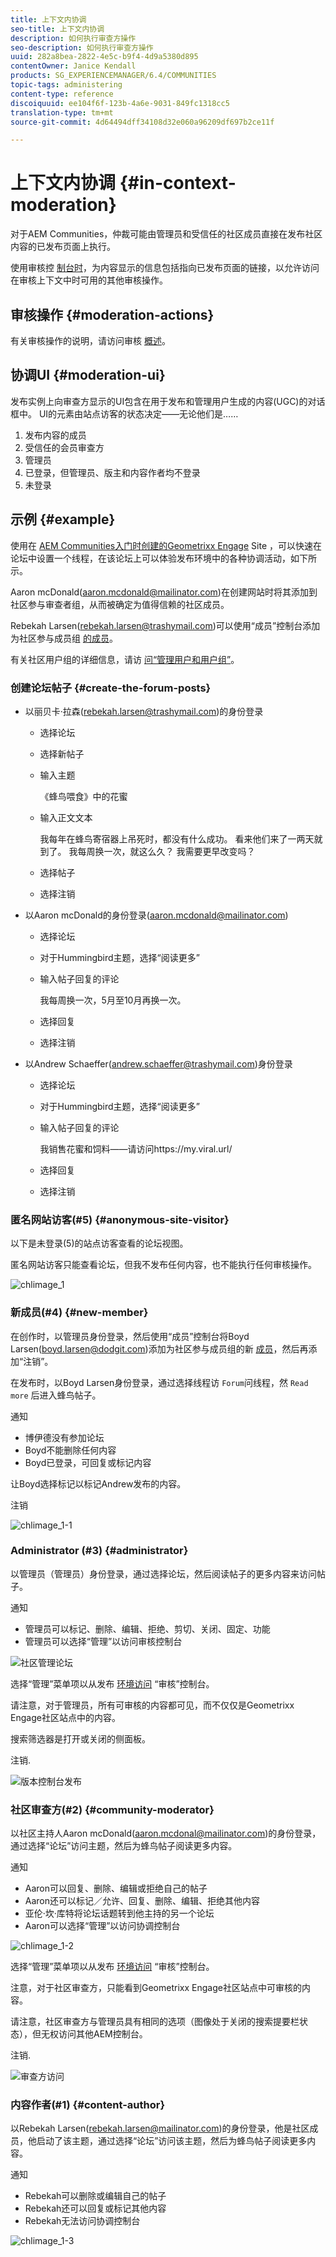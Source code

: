 ```yaml
---
title: 上下文内协调
seo-title: 上下文内协调
description: 如何执行审查方操作
seo-description: 如何执行审查方操作
uuid: 282a8bea-2822-4e5c-b9f4-4d9a5380d895
contentOwner: Janice Kendall
products: SG_EXPERIENCEMANAGER/6.4/COMMUNITIES
topic-tags: administering
content-type: reference
discoiquuid: ee104f6f-123b-4a6e-9031-849fc1318cc5
translation-type: tm+mt
source-git-commit: 4d64494dff34108d32e060a96209df697b2ce11f

---
```



# 上下文内协调 {#in-context-moderation}

对于AEM Communities，仲裁可能由管理员和受信任的社区成员直接在发布社区内容的已发布页面上执行。

使用审核控 [制台时](moderation.md)，为内容显示的信息包括指向已发布页面的链接，以允许访问在审核上下文中时可用的其他审核操作。

## 审核操作 {#moderation-actions}

有关审核操作的说明，请访问审核 [概述](moderate-ugc.md#moderation-actions)。

## 协调UI {#moderation-ui}

发布实例上向审查方显示的UI包含在用于发布和管理用户生成的内容(UGC)的对话框中。 UI的元素由站点访客的状态决定——无论他们是……

1. 发布内容的成员
1. 受信任的会员审查方
1. 管理员
1. 已登录，但管理员、版主和内容作者均不登录
1. 未登录

## 示例 {#example}

使用在 [AEM Communities入门时创建的Geometrixx Engage](http://localhost:4503/content/sites/engage/en.html) Site [](getting-started.md)，可以快速在论坛中设置一个线程，在该论坛上可以体验发布环境中的各种协调活动，如下所示。

Aaron mcDonald(aaron.mcdonald@mailinator.com)在创建网站时将其添加到社区参与审查者组，从而被确定为值得信赖的社区成员。

Rebekah Larsen(rebekah.larsen@trashymail.com)可以使用“成员”控制台添加为社区参与成员组 [的成员](members.md)。

有关社区用户组的详细信息，请访 [问“管理用户和用户组”](users.md)。

### 创建论坛帖子 {#create-the-forum-posts}

* 以丽贝卡·拉森(rebekah.larsen@trashymail.com)的身份登录

   * 选择论坛
   * 选择新帖子
   * 输入主题

      《蜂鸟喂食》中的花蜜

   * 输入正文文本

      我每年在蜂鸟寄宿器上吊死时，都没有什么成功。 看来他们来了一两天就到了。 我每周换一次，就这么久？ 我需要更早改变吗？
   * 选择帖子
   * 选择注销

* 以Aaron mcDonald的身份登录(aaron.mcdonald@mailinator.com)

   * 选择论坛
   * 对于Hummingbird主题，选择“阅读更多”
   * 输入帖子回复的评论

      我每周换一次，5月至10月再换一次。

   * 选择回复
   * 选择注销

* 以Andrew Schaeffer(andrew.schaeffer@trashymail.com)身份登录

   * 选择论坛
   * 对于Hummingbird主题，选择“阅读更多”
   * 输入帖子回复的评论

      我销售花蜜和饲料——请访问https://my.viral.url/

   * 选择回复
   * 选择注销

### 匿名网站访客(#5) {#anonymous-site-visitor}

以下是未登录(5)的站点访客查看的论坛视图。

匿名网站访客只能查看论坛，但我不发布任何内容，也不能执行任何审核操作。

![chlimage_1](assets/chlimage_1.png)

### 新成员(#4) {#new-member}

在创作时，以管理员身份登录，然后使用“成员”控制台将Boyd Larsen(boyd.larsen@dodgit.com)添加为社区参与成员组的新 [成员](members.md)，然后再添加“注销”。

在发布时，以Boyd Larsen身份登录，通过选择线程访 `Forum`问线程，然 `Read more` 后进入蜂鸟帖子。

通知

* 博伊德没有参加论坛
* Boyd不能删除任何内容
* Boyd已登录，可回复或标记内容

让Boyd选择标记以标记Andrew发布的内容。

注销

![chlimage_1-1](assets/chlimage_1-1.png)

### Administrator (#3) {#administrator}

以管理员（管理员）身份登录，通过选择论坛，然后阅读帖子的更多内容来访问帖子。

通知

* 管理员可以标记、删除、编辑、拒绝、剪切、关闭、固定、功能
* 管理员可以选择“管理”以访问审核控制台

![社区管理论坛](assets/communityadmin-forum.png)

选择“管理”菜单项以从发布 [环境访问](moderation.md) “审核”控制台。

请注意，对于管理员，所有可审核的内容都可见，而不仅仅是Geometrixx Engage社区站点中的内容。

搜索筛选器是打开或关闭的侧面板。

注销.

![版本控制台发布](assets/moderationconsole-publish.png)

### 社区审查方(#2) {#community-moderator}

以社区主持人Aaron mcDonald(aaron.mcdonal@mailinator.com)的身份登录，通过选择“论坛”访问主题，然后为蜂鸟帖子阅读更多内容。

通知

* Aaron可以回复、删除、编辑或拒绝自己的帖子
* Aaron还可以标记／允许、回复、删除、编辑、拒绝其他内容
* 亚伦·坎·库特将论坛话题转到他主持的另一个论坛
* Aaron可以选择“管理”以访问协调控制台

![chlimage_1-2](assets/chlimage_1-2.png)

选择“管理”菜单项以从发布 [环境访问](moderation.md) “审核”控制台。

注意，对于社区审查方，只能看到Geometrixx Engage社区站点中可审核的内容。

请注意，社区审查方与管理员具有相同的选项（图像处于关闭的搜索提要栏状态），但无权访问其他AEM控制台。

注销.

![审查方访问](assets/moderatoraccess.png)

### 内容作者(#1) {#content-author}

以Rebekah Larsen(rebekah.larsen@mailinator.com)的身份登录，他是社区成员，他启动了该主题，通过选择“论坛”访问该主题，然后为蜂鸟帖子阅读更多内容。

通知

* Rebekah可以删除或编辑自己的帖子
* Rebekah还可以回复或标记其他内容
* Rebekah无法访问协调控制台

![chlimage_1-3](assets/chlimage_1-3.png)


